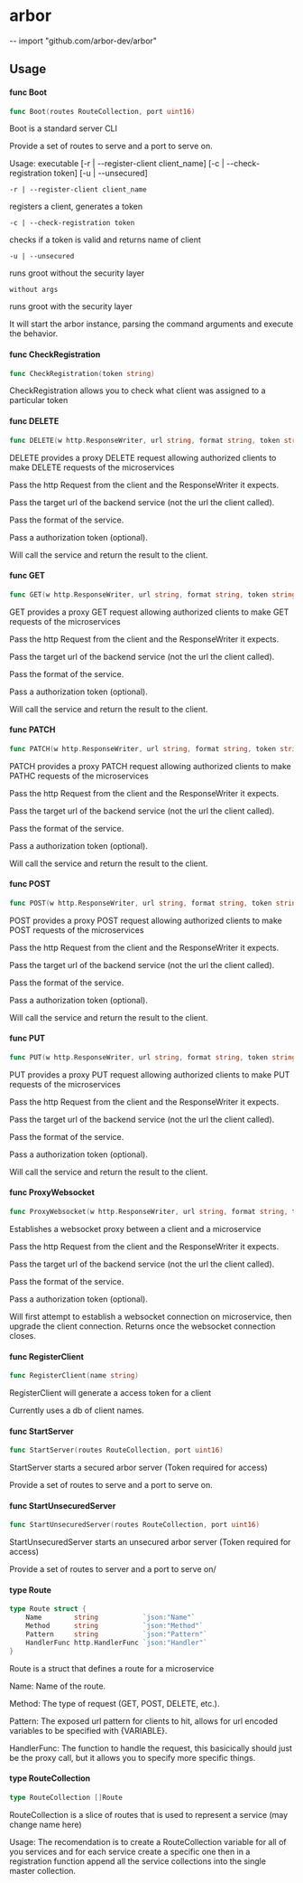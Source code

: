# arbor
--
    import "github.com/arbor-dev/arbor"


## Usage

#### func  Boot

```go
func Boot(routes RouteCollection, port uint16)
```
Boot is a standard server CLI

Provide a set of routes to serve and a port to serve on.

Usage: executable [-r | --register-client client_name] [-c |
--check-registration token] [-u | --unsecured]

    -r | --register-client client_name

registers a client, generates a token

    -c | --check-registration token

checks if a token is valid and returns name of client

    -u | --unsecured

runs groot without the security layer

    without args

runs groot with the security layer

It will start the arbor instance, parsing the command arguments and execute the
behavior.

#### func  CheckRegistration

```go
func CheckRegistration(token string)
```
CheckRegistration allows you to check what client was assigned to a particular
token

#### func  DELETE

```go
func DELETE(w http.ResponseWriter, url string, format string, token string, r *http.Request)
```
DELETE provides a proxy DELETE request allowing authorized clients to make
DELETE requests of the microservices

Pass the http Request from the client and the ResponseWriter it expects.

Pass the target url of the backend service (not the url the client called).

Pass the format of the service.

Pass a authorization token (optional).

Will call the service and return the result to the client.

#### func  GET

```go
func GET(w http.ResponseWriter, url string, format string, token string, r *http.Request)
```
GET provides a proxy GET request allowing authorized clients to make GET
requests of the microservices

Pass the http Request from the client and the ResponseWriter it expects.

Pass the target url of the backend service (not the url the client called).

Pass the format of the service.

Pass a authorization token (optional).

Will call the service and return the result to the client.

#### func  PATCH

```go
func PATCH(w http.ResponseWriter, url string, format string, token string, r *http.Request)
```
PATCH provides a proxy PATCH request allowing authorized clients to make PATHC
requests of the microservices

Pass the http Request from the client and the ResponseWriter it expects.

Pass the target url of the backend service (not the url the client called).

Pass the format of the service.

Pass a authorization token (optional).

Will call the service and return the result to the client.

#### func  POST

```go
func POST(w http.ResponseWriter, url string, format string, token string, r *http.Request)
```
POST provides a proxy POST request allowing authorized clients to make POST
requests of the microservices

Pass the http Request from the client and the ResponseWriter it expects.

Pass the target url of the backend service (not the url the client called).

Pass the format of the service.

Pass a authorization token (optional).

Will call the service and return the result to the client.

#### func  PUT

```go
func PUT(w http.ResponseWriter, url string, format string, token string, r *http.Request)
```
PUT provides a proxy PUT request allowing authorized clients to make PUT
requests of the microservices

Pass the http Request from the client and the ResponseWriter it expects.

Pass the target url of the backend service (not the url the client called).

Pass the format of the service.

Pass a authorization token (optional).

Will call the service and return the result to the client.

#### func ProxyWebsocket
```go
func ProxyWebsocket(w http.ResponseWriter, url string, format string, token string, r *http.Request)
```
Establishes a websocket proxy between a client and a microservice

Pass the http Request from the client and the ResponseWriter it expects.

Pass the target url of the backend service (not the url the client called).

Pass the format of the service.

Pass a authorization token (optional).

Will first attempt to establish a websocket connection on microservice, then upgrade the client connection.
Returns once the websocket connection closes.

#### func  RegisterClient

```go
func RegisterClient(name string)
```
RegisterClient will generate a access token for a client

Currently uses a db of client names.

#### func  StartServer

```go
func StartServer(routes RouteCollection, port uint16)
```
StartServer starts a secured arbor server (Token required for access)

Provide a set of routes to serve and a port to serve on.

#### func  StartUnsecuredServer

```go
func StartUnsecuredServer(routes RouteCollection, port uint16)
```
StartUnsecuredServer starts an unsecured arbor server (Token required for
access)

Provide a set of routes to server and a port to serve on/

#### type Route

```go
type Route struct {
	Name        string           `json:"Name"`
	Method      string           `json:"Method"`
	Pattern     string           `json:"Pattern"`
	HandlerFunc http.HandlerFunc `json:"Handler"`
}
```

Route is a struct that defines a route for a microservice

Name: Name of the route.

Method: The type of request (GET, POST, DELETE, etc.).

Pattern: The exposed url pattern for clients to hit, allows for url encoded
variables to be specified with {VARIABLE}.

HandlerFunc: The function to handle the request, this basicically should just be
the proxy call, but it allows you to specify more specific things.

#### type RouteCollection

```go
type RouteCollection []Route
```

RouteCollection is a slice of routes that is used to represent a service (may
change name here)

Usage: The recomendation is to create a RouteCollection variable for all of you
services and for each service create a specific one then in a registration
function append all the service collections into the single master collection.
